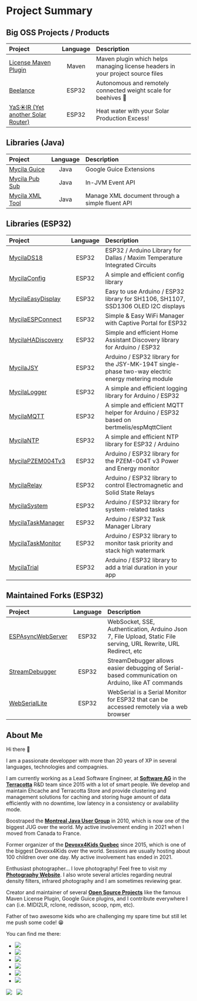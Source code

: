 # Project Summary

## Big OSS Projects / Products

| **Project**                                                        | **Language** | **Description**                                                                                  |
| :----------------------------------------------------------------- | :----------: | :----------------------------------------------------------------------------------------------- |
| [License Maven Plugin](https://oss.carbou.me/license-maven-plugin) |    Maven     | Maven plugin which helps managing license headers in your project source files                   |
| [Beelance](https://beelance.carbou.me)                             |    ESP32     | Autonomous and remotely connected weight scale for beehives 🐝                                   |
| [YaS☀️lR (Yet another Solar Router)](https://yasolr.carbou.me)     |    ESP32     | Heat water with your Solar Production Excess!                                                    |

## Libraries (Java)

| **Project**                                                        | **Language** | **Description**                                                                                  |
| :----------------------------------------------------------------- | :----------: | :----------------------------------------------------------------------------------------------- |
| [Mycila Guice](https://oss.carbou.me/guice)                        |     Java     | Google Guice Extensions                                                                          |
| [Mycila Pub Sub](https://oss.carbou.me/pubsub)                     |     Java     | In-JVM Event API                                                                                 |
| [Mycila XML Tool](https://oss.carbou.me/xmltool)                   |     Java     | Manage XML document through a simple fluent API                                                  |

## Libraries (ESP32)

| **Project**                                                        | **Language** | **Description**                                                                                  |
| :----------------------------------------------------------------- | :----------: | :----------------------------------------------------------------------------------------------- |
| [MycilaDS18](https://oss.carbou.me/MycilaDS18)                     |    ESP32     | ESP32 / Arduino Library for Dallas / Maxim Temperature Integrated Circuits                       |
| [MycilaConfig](https://oss.carbou.me/MycilaConfig)                 |    ESP32     | A simple and efficient config library                                                            |
| [MycilaEasyDisplay](https://oss.carbou.me/MycilaEasyDisplay)       |    ESP32     | Easy to use Arduino / ESP32 library for SH1106, SH1107, SSD1306 OLED I2C displays                |
| [MycilaESPConnect](https://oss.carbou.me/MycilaESPConnect)         |    ESP32     | Simple & Easy WiFi Manager with Captive Portal for ESP32                                         |
| [MycilaHADiscovery](https://oss.carbou.me/MycilaHADiscovery)       |    ESP32     | Simple and efficient Home Assistant Discovery library for Arduino / ESP32                        |
| [MycilaJSY](https://oss.carbou.me/MycilaJSY)                       |    ESP32     | Arduino / ESP32 library for the JSY-MK-194T single-phase two-way electric energy metering module |
| [MycilaLogger](https://oss.carbou.me/MycilaLogger)                 |    ESP32     | A simple and efficient logging library for Arduino / ESP32                                       |
| [MycilaMQTT](https://oss.carbou.me/MycilaMQTT)                     |    ESP32     | A simple and efficient MQTT helper for Arduino / ESP32 based on bertmelis/espMqttClient          |
| [MycilaNTP](https://oss.carbou.me/MycilaNTP)                       |    ESP32     | A simple and efficient NTP library for ESP32 / Arduino                                           |
| [MycilaPZEM004Tv3](https://oss.carbou.me/MycilaPZEM004Tv3)         |    ESP32     | Arduino / ESP32 library for the PZEM-004T v3 Power and Energy monitor                            |
| [MycilaRelay](https://oss.carbou.me/MycilaRelay)                   |    ESP32     | Arduino / ESP32 library to control Electromagnetic and Solid State Relays                        |
| [MycilaSystem](https://oss.carbou.me/MycilaSystem)                 |    ESP32     | Arduino / ESP32 library for system-related tasks                                                 |
| [MycilaTaskManager](https://oss.carbou.me/MycilaTaskManager)       |    ESP32     | Arduino / ESP32 Task Manager Library                                                             |
| [MycilaTaskMonitor](https://oss.carbou.me/MycilaTaskMonitor)       |    ESP32     | Arduino / ESP32 library to monitor task priority and stack high watermark                        |
| [MycilaTrial](https://oss.carbou.me/MycilaTrial)                   |    ESP32     | Arduino / ESP32 library to add a trial duration in your app                                      |

## Maintained Forks (ESP32)

| **Project**                                                  | **Language** | **Description**                                                                                                  |
| :----------------------------------------------------------- | :----------: | :--------------------------------------------------------------------------------------------------------------- |
| [ESPAsyncWebServer](https://oss.carbou.me/ESPAsyncWebServer) |    ESP32     | WebSocket, SSE, Authentication, Arduino Json 7, File Upload, Static File serving, URL Rewrite, URL Redirect, etc |
| [StreamDebugger](https://oss.carbou.me/StreamDebugger)       |    ESP32     | StreamDebugger allows easier debugging of Serial-based communication on Arduino, like AT commands                |
| [WebSerialLite](https://oss.carbou.me/WebSerialLite)         |    ESP32     | WebSerial is a Serial Monitor for ESP32 that can be accessed remotely via a web browser                          |

## About Me

Hi there&nbsp;👋

I am a passionate developper with more than 20 years of XP in several languages, technologies and compagnies.

I am currently working as a Lead Software Engineer, at **[Software AG](https://github.com/SoftwareAG)** in the **[Terracotta](https://github.com/Terracotta-OSS)** R&D team since 2015 with a lot of smart people.
We develop and maintain Ehcache and Terracotta Store and provide clustering and management solutions for caching and storing huge amount of data efficiently with no downtime, low latency in a consistency or availability mode.

Boostraped the **[Montreal Java User Group](https://www.montreal-jug.org/)** in 2010, which is now one of the biggest JUG over the world.
My active involvement ending in 2021 when I moved from Canada to France.

Former organizer of the **[Devoxx4Kids Quebec](http://www.devoxx4kids.org/quebec/)** since 2015, which is one of the biggest Devoxx4Kids over the world.
Sessions are usually hosting about 100 children over one day.
My active involvement has ended in 2021.

Enthusiast photographer... I love photography! Feel free to visit my **[Photography Website](https://www.mathieu.photography/)**.
I also wrote several articles regarding neutral density filters, infrared photography and I am sometimes reviewing gear.

Creator and maintainer of several **[Open Source Projects](https://oss.carbou.me/)** like the famous Maven License Plugin, Google Guice plugins, and I contribute everywhere I can (i.e. MIDI2LR, rclone, redisson, scoop, npm, etc).

Father of two awesome kids who are challenging my spare time but still let me push some code! 😁

You can find me there:

- [![](https://img.shields.io/badge/github-mathieucarbou-211F1F?logo=github&logoColor=white&style=flat-square)](https://github.com/mathieucarbou/)
- [![](https://img.shields.io/badge/github-oss-211F1F?logo=github&logoColor=white&style=flat-square)](https://oss.carbou.me)
- [![](https://img.shields.io/badge/linkedin-mathieucarbou-0072B1?logo=linkedin&style=flat-square)](https://www.linkedin.com/in/mathieucarbou/)
- [![](https://img.shields.io/badge/tumblr-mathieu.carbou.me-314d69?logo=tumblr&logoColor=white&style=flat-square)](https://mathieu.carbou.me/)
- [![](https://img.shields.io/badge/website-mathieu.photography-1BC?logo=react&logoColor=white&style=flat-square)](https://www.mathieu.photography/)
- [![](https://img.shields.io/badge/flickr-mathieucarbou-ff69b4?logo=flickr&style=flat-square)](https://www.flickr.com/photos/mathieucarbou/)

[![](https://github-readme-stats.vercel.app/api?username=mathieucarbou&show_icons=true&theme=dark#gh-dark-mode-only&count_private=true&include_all_commits=true)](https://github.com/mathieucarbou/) &nbsp; [![](https://github-readme-stats.vercel.app/api/top-langs/?username=mathieucarbou&layout=compact&show_icons=true&theme=dark#gh-dark-mode-only&count_private=true&include_all_commits=true)](https://github.com/mathieucarbou/)
